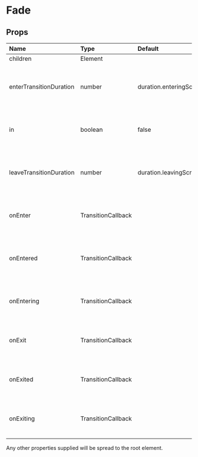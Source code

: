 <!--- This documentation is automatically generated, do not try to edit it. -->

# Fade



## Props
| Name | Type | Default | Description |
|:-----|:-----|:--------|:------------|
| children | Element |  |  |
| enterTransitionDuration | number | duration.enteringScreen | Duration of the animation when the element is entering. |
| in | boolean | false | If `true`, the component will transition in. |
| leaveTransitionDuration | number | duration.leavingScreen | Duration of the animation when the element is exiting. |
| onEnter | TransitionCallback |  | Callback fired before the component enters. |
| onEntered | TransitionCallback |  | Callback fired when the component has entered. |
| onEntering | TransitionCallback |  | Callback fired when the component is entering. |
| onExit | TransitionCallback |  | Callback fired before the component exits. |
| onExited | TransitionCallback |  | Callback fired when the component has exited. |
| onExiting | TransitionCallback |  | Callback fired when the component is exiting. |

Any other properties supplied will be spread to the root element.

